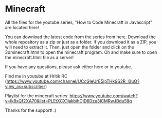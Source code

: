 # Minecraft
All the files for the youtube series, "How to Code Minecraft in Javascript" are located here!

You can download the latest code from the series from here. 
Download the whole repository as a zip or just as a folder. 
If you download it as a ZIP, you will need to extract it.
Then, just open the folder and click on the 3dminecraft.html to open the minecraft program.
Oh and make sure to open the minecraft.html file as a server!

If you have any questions, please ask either here or in youtube.

Find me in youtube at Hritik RC (https://www.youtube.com/channel/UCcGIeUrE5IpTHk9S2R_l0uQ?view_as=subscriber)

Playlist for the minecraft series: https://www.youtube.com/watch?v=lk8xQf2XA70&list=PLEtXCX1lakbihCjD8Dze3lCMRwJBdu58q

Thanks for the support! :)
